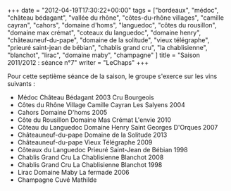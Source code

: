 +++
date = "2012-04-19T17:30:22+00:00"
tags = ["bordeaux", "médoc", "château bédagant", "vallée du rhône", "côtes-du-rhône villages", "camille cayran", "cahors", "domaine d'homs",  "languedoc",  "côtes du rousillon", "domaine max crémat", "coteaux du languedoc", "domaine henry", "châteauneuf-du-pape", "domaine de la solitude", "vieux télégraphe", "prieuré saint-jean de bébian", "chablis grand cru", "la chablisienne", "blanchot", "lirac", "domaine maby", "champagne" ]
title = "Saison 2011/2012 : séance n°7"
writer = "LeChaps"
+++

Pour cette septième séance de la saison, le groupe s'exerce sur les vins suivants :

* Médoc Château Bédagant 2003 Cru Bourgeois
* Côtes du Rhône Village Camille Cayran Les Salyens 2004
* Cahors Domaine D'homs 2005
* Côte du Rousillon Domaine Mas Crémat L'envie 2010 <i class="fa fa-plus-circle"></i>
* Côteau du Languedoc Domaine Henry Saint Georges D'Orques 2007
* Châteauneuf-du-pape Domaine de la Solitude 2013
* Châteauneuf-du-pape Vieux Télégraphe 2009 <i class="fa fa-plus-circle"></i>
* Côteaux du Languedoc Prieuré Saint-Jean de Bébian 1998
* Chablis Grand Cru La Chablisienne Blanchot 2008
* Chablis Grand Cru La Chablisienne Blanchot 1998
* Lirac Domaine Maby La fermade 2006 <i class="fa fa-plus-circle"></i>
* Champagne Cuvé Mathilde